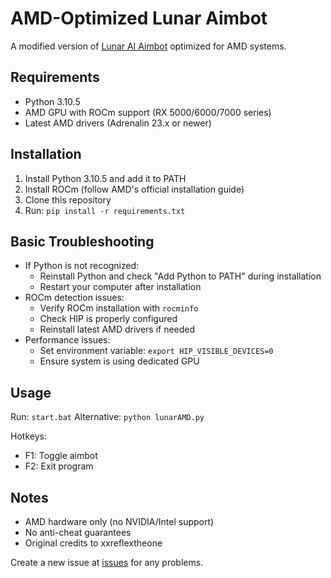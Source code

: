 # AMD-Optimized Lunar Aimbot

A modified version of [Lunar AI Aimbot](https://github.com/xxreflextheone/AI-Aimbot) optimized for AMD systems.

## Requirements
- Python 3.10.5
- AMD GPU with ROCm support (RX 5000/6000/7000 series)
- Latest AMD drivers (Adrenalin 23.x or newer)

## Installation
1. Install Python 3.10.5 and add it to PATH
2. Install ROCm (follow AMD's official installation guide)
3. Clone this repository
4. Run: `pip install -r requirements.txt`

## Basic Troubleshooting
- If Python is not recognized:
  - Reinstall Python and check "Add Python to PATH" during installation
  - Restart your computer after installation
- ROCm detection issues:
  - Verify ROCm installation with `rocminfo`
  - Check HIP is properly configured
  - Reinstall latest AMD drivers if needed
- Performance issues:
  - Set environment variable: `export HIP_VISIBLE_DEVICES=0`
  - Ensure system is using dedicated GPU

## Usage
Run: `start.bat`
Alternative: `python lunarAMD.py`

Hotkeys:
- F1: Toggle aimbot
- F2: Exit program

## Notes
- AMD hardware only (no NVIDIA/Intel support)
- No anti-cheat guarantees
- Original credits to xxreflextheone

Create a new issue at [issues](https://github.com/eteb/LunarAMD/issues) for any problems.
